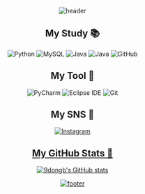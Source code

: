 <div align="center">  

![header](https://capsule-render.vercel.app/api?type=Slice&color=A3DCBE&height=300&section=header&text=DongBin%20Gu&fontSize=90&desc=Dongyang%20Mirae%20University&descSize=30desc=Desc&descAlignY=80)  


## My Study 📚
<img alt="Python" src ="https://img.shields.io/badge/Python-3776AB.svg?&style=for-the-badge&logo=Python&logoColor=white"/>
  <img alt="MySQL" src ="https://img.shields.io/badge/MySQL-4479A1.svg?&style=for-the-badge&logo=MySQL&logoColor=white"/>
  <img alt="Java" src ="https://img.shields.io/badge/HTML-E34F26.svg?&style=for-the-badge&logo=HTML5&logoColor=white"/>
  <img alt="Java" src ="https://img.shields.io/badge/JavaScript-F7DF1E.svg?&style=for-the-badge&logo=JavaScript&logoColor=white"/>
  <img alt="GitHub" src ="https://img.shields.io/badge/GitHub-181717.svg?&style=for-the-badge&logo=GitHub&logoColor=white"/>
 
  
  ## My Tool 🔨
   <img alt="PyCharm" src ="https://img.shields.io/badge/PyCharm-000000.svg?&style=for-the-badge&logo=PyCharm&logoColor=white"/>
<img alt="Eclipse IDE" src ="https://img.shields.io/badge/Eclipse IDE-2C2255.svg?&style=for-the-badge&logo=Eclipse IDE&logoColor=white"/>
   <img alt="Git" src ="https://img.shields.io/badge/Git-F05032.svg?&style=for-the-badge&logo=Git&logoColor=white"/>
  
## My SNS 💬
<a href="https://www.instagram.com/9_dong_b"><img alt="Instagram" src ="https://img.shields.io/badge/Instagram-E4405F.svg?&style=for-the-badge&logo=Instagram&logoColor=white&link=https://www.instagram.com/9_dong_b"/>  
  
## My GitHub Stats 📌
![9dongb's GitHub stats](https://github-readme-stats.vercel.app/api?username=9dongb&show_icons=true&theme=moltack)
  
![footer](https://capsule-render.vercel.app/api?type=Slice&color=A3DCBE&height=200&section=footer&text=%20&fontSize=90)
  

</div>
  
<!--
**9dongb/9dongb** is a ✨ _special_ ✨ repository because its `README.md` (this file) appears on your GitHub profile.

Here are some ideas to get you started:

- 🔭 I’m currently working on ...
- 🌱 I’m currently learning ...
- 👯 I’m looking to collaborate on ...
- 🤔 I’m looking for help with ...
- 💬 Ask me about ...
- 📫 How to reach me: ...
- 😄 Pronouns: ...
- ⚡ Fun fact: ...
-->
